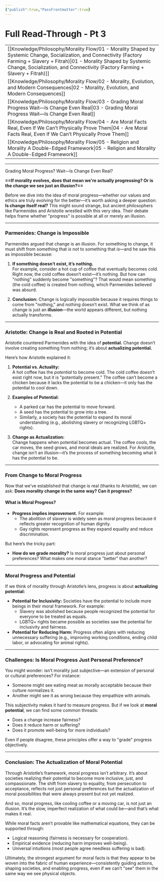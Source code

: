 ```yaml
---
{"publish":true,"PassFrontmatter":true}
---
```


# Full Read-Through - Pt 3
|                                                                                                                                                                                                                                                                        |
| ---------------------------------------------------------------------------------------------------------------------------------------------------------------------------------------------------------------------------------------------------------------------- |
| [[Knowledge/Philosophy/Morality Flow/01 - Morality Shaped by Systemic Change, Socialization, and Connectivity (Factory Farming + Slavery + Fitrah)\|01 - Morality Shaped by Systemic Change, Socialization, and Connectivity (Factory Farming + Slavery + Fitrah)]] |
| [[Knowledge/Philosophy/Morality Flow/02 - Morality, Evolution, and Modern Consequences\|02 - Morality, Evolution, and Modern Consequences]]                                                                                                                         |
| [[Knowledge/Philosophy/Morality Flow/03 - Grading Moral Progress Wait—Is Change Even Real\|03 - Grading Moral Progress Wait—Is Change Even Real]]                                                                                                                   |
| [[Knowledge/Philosophy/Morality Flow/04 - Are Moral Facts Real, Even If We Can’t Physically Prove Them\|04 - Are Moral Facts Real, Even If We Can’t Physically Prove Them]]                                                                                         |
| [[Knowledge/Philosophy/Morality Flow/05 - Religion and Morality A Double-Edged Framework\|05 - Religion and Morality A Double-Edged Framework]]                                                                                                                     |

---

Grading Moral Progress? Wait—Is Change Even Real?

**==If morality evolves, does that mean we're actually progressing? Or is the change we see just an illusion?==**

Before we dive into the idea of moral progress—whether our values and ethics are truly evolving for the better—it’s worth asking a deeper question: **Is change itself real?** This might sound strange, but ancient philosophers like Parmenides and Aristotle wrestled with this very idea. Their debate helps frame whether "progress" is possible at all or merely an illusion.

---

### **Parmenides: Change is Impossible**

Parmenides argued that change is an illusion. For something to change, it must shift from something that _is not_ to something that _is_—and he saw this as impossible because:

1. **If something doesn’t exist, it’s nothing.**  
    For example, consider a hot cup of coffee that eventually becomes cold. Right now, the cold coffee doesn’t exist—it’s nothing. But how can "nothing" suddenly become "something"? That would mean something (the cold coffee) is created from nothing, which Parmenides believed was absurd.
    
2. **Conclusion:** Change is logically impossible because it requires things to come from "nothing," and nothing doesn’t exist. What we think of as change is just an **illusion**—the world appears different, but nothing actually transforms.
    

---

### **Aristotle: Change is Real and Rooted in Potential**

Aristotle countered Parmenides with the idea of **potential.** Change doesn’t involve creating something from nothing; it’s about **actualizing potential.**

Here’s how Aristotle explained it:

1. **Potential vs. Actuality:**  
    A hot coffee has the _potential_ to become cold. The cold coffee doesn’t exist right now, but it is "potentially present." The coffee can’t become a chicken because it lacks the potential to be a chicken—it only has the potential to cool down.
    
2. **Examples of Potential:**
    
    - A parked car has the potential to move forward.
    - A seed has the potential to grow into a tree.
    - Similarly, a society has the potential to expand its moral understanding (e.g., abolishing slavery or recognizing LGBTQ+ rights).
3. **Change as Actualization:**  
    Change happens when potential becomes actual. The coffee cools, the car moves, the seed grows, and moral ideals are realized. For Aristotle, change isn’t an illusion—it’s the process of something becoming what it has the potential to be.
    

---

### **From Change to Moral Progress**

Now that we’ve established that change is real (thanks to Aristotle), we can ask: **Does morality change in the same way? Can it progress?**

#### What is Moral Progress?

- **Progress implies improvement.** For example:
    - The abolition of slavery is widely seen as moral progress because it reflects greater recognition of human dignity.
    - Gay rights represent progress as they expand equality and reduce discrimination.

But here’s the tricky part:

- **How do we grade morality?** Is moral progress just about personal preferences? What makes one moral stance "better" than another?

---

### **Moral Progress and Potential**

If we think of morality through Aristotle’s lens, progress is about **actualizing potential:**

- **Potential for Inclusivity:** Societies have the potential to include more beings in their moral framework. For example:
    - Slavery was abolished because people recognized the potential for everyone to be treated as equals.
    - LGBTQ+ rights became possible as societies saw the potential for inclusivity and fairness.
- **Potential for Reducing Harm:** Progress often aligns with reducing unnecessary suffering (e.g., improving working conditions, ending child labor, or advocating for animal rights).

---

### **Challenges: Is Moral Progress Just Personal Preference?**

You might wonder: isn’t morality just subjective—an extension of personal or cultural preferences? For instance:

- Someone might see eating meat as morally acceptable because their culture normalizes it.
- Another might see it as wrong because they empathize with animals.

This subjectivity makes it hard to measure progress. But if we look at **moral potential**, we can find some common threads:

- Does a change increase fairness?
- Does it reduce harm or suffering?
- Does it promote well-being for more individuals?

Even if people disagree, these principles offer a way to "grade" progress objectively.

---

### **Conclusion: The Actualization of Moral Potential**

Through Aristotle’s framework, moral progress isn’t arbitrary. It’s about societies realizing their potential to become more inclusive, just, and compassionate. The shift from slavery to equality, from persecution to acceptance, reflects not just personal preferences but the actualization of moral possibilities that were always present but not yet realized.

And so, moral progress, like cooling coffee or a moving car, is not just an illusion. It’s the slow, imperfect realization of what could be—and that’s what makes it real.

While moral facts aren’t provable like mathematical equations, they can be supported through:

- Logical reasoning (fairness is necessary for cooperation).
- Empirical evidence (reducing harm improves well-being).
- Universal intuitions (most people agree needless suffering is bad).

Ultimately, the strongest argument for moral facts is that they appear to be woven into the fabric of human experience—consistently guiding actions, shaping societies, and enabling progress, even if we can’t "see" them in the same way we see physical objects.